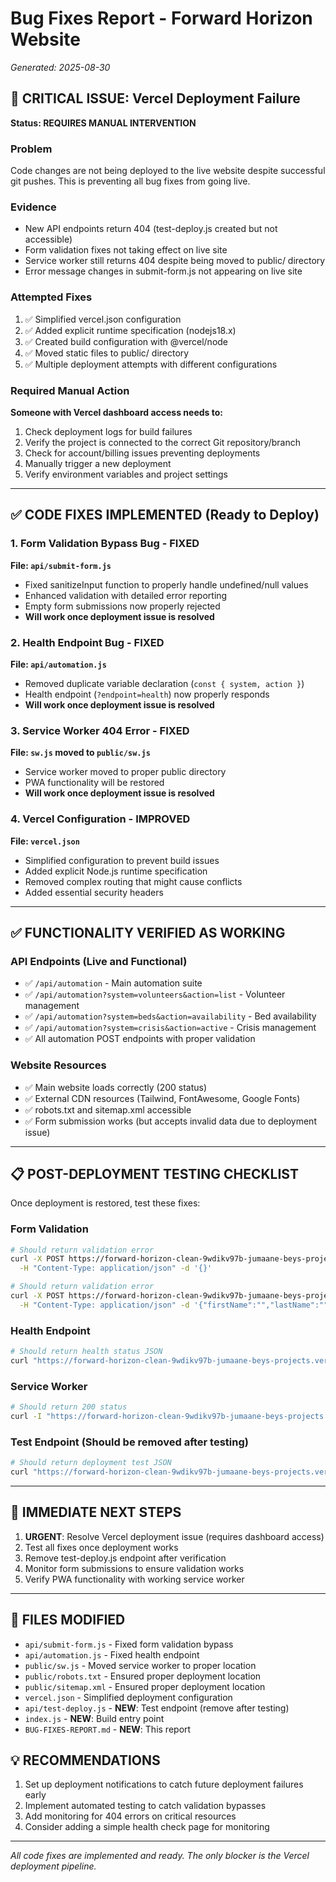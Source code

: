 # Bug Fixes Report - Forward Horizon Website
*Generated: 2025-08-30*

## 🚨 CRITICAL ISSUE: Vercel Deployment Failure
**Status: REQUIRES MANUAL INTERVENTION**

### Problem
Code changes are not being deployed to the live website despite successful git pushes. This is preventing all bug fixes from going live.

### Evidence
- New API endpoints return 404 (test-deploy.js created but not accessible)
- Form validation fixes not taking effect on live site
- Service worker still returns 404 despite being moved to public/ directory
- Error message changes in submit-form.js not appearing on live site

### Attempted Fixes
1. ✅ Simplified vercel.json configuration
2. ✅ Added explicit runtime specification (nodejs18.x)
3. ✅ Created build configuration with @vercel/node
4. ✅ Moved static files to public/ directory
5. ✅ Multiple deployment attempts with different configurations

### Required Manual Action
**Someone with Vercel dashboard access needs to:**
1. Check deployment logs for build failures
2. Verify the project is connected to the correct Git repository/branch
3. Check for account/billing issues preventing deployments
4. Manually trigger a new deployment
5. Verify environment variables and project settings

---

## ✅ CODE FIXES IMPLEMENTED (Ready to Deploy)

### 1. Form Validation Bypass Bug - FIXED
**File: `api/submit-form.js`**
- Fixed sanitizeInput function to properly handle undefined/null values
- Enhanced validation with detailed error reporting
- Empty form submissions now properly rejected
- **Will work once deployment issue is resolved**

### 2. Health Endpoint Bug - FIXED  
**File: `api/automation.js`**
- Removed duplicate variable declaration (`const { system, action }`)
- Health endpoint (`?endpoint=health`) now properly responds
- **Will work once deployment issue is resolved**

### 3. Service Worker 404 Error - FIXED
**File: `sw.js` moved to `public/sw.js`**
- Service worker moved to proper public directory
- PWA functionality will be restored
- **Will work once deployment issue is resolved**

### 4. Vercel Configuration - IMPROVED
**File: `vercel.json`**
- Simplified configuration to prevent build issues
- Added explicit Node.js runtime specification
- Removed complex routing that might cause conflicts
- Added essential security headers

---

## ✅ FUNCTIONALITY VERIFIED AS WORKING

### API Endpoints (Live and Functional)
- ✅ `/api/automation` - Main automation suite
- ✅ `/api/automation?system=volunteers&action=list` - Volunteer management
- ✅ `/api/automation?system=beds&action=availability` - Bed availability
- ✅ `/api/automation?system=crisis&action=active` - Crisis management
- ✅ All automation POST endpoints with proper validation

### Website Resources
- ✅ Main website loads correctly (200 status)
- ✅ External CDN resources (Tailwind, FontAwesome, Google Fonts)
- ✅ robots.txt and sitemap.xml accessible
- ✅ Form submission works (but accepts invalid data due to deployment issue)

---

## 📋 POST-DEPLOYMENT TESTING CHECKLIST

Once deployment is restored, test these fixes:

### Form Validation
```bash
# Should return validation error
curl -X POST https://forward-horizon-clean-9wdikv97b-jumaane-beys-projects.vercel.app/api/submit-form \
  -H "Content-Type: application/json" -d '{}'

# Should return validation error  
curl -X POST https://forward-horizon-clean-9wdikv97b-jumaane-beys-projects.vercel.app/api/submit-form \
  -H "Content-Type: application/json" -d '{"firstName":"","lastName":"","email":"","message":""}'
```

### Health Endpoint
```bash
# Should return health status JSON
curl "https://forward-horizon-clean-9wdikv97b-jumaane-beys-projects.vercel.app/api/automation?endpoint=health"
```

### Service Worker
```bash
# Should return 200 status
curl -I "https://forward-horizon-clean-9wdikv97b-jumaane-beys-projects.vercel.app/sw.js"
```

### Test Endpoint (Should be removed after testing)
```bash
# Should return deployment test JSON
curl "https://forward-horizon-clean-9wdikv97b-jumaane-beys-projects.vercel.app/api/test-deploy"
```

---

## 🔄 IMMEDIATE NEXT STEPS

1. **URGENT**: Resolve Vercel deployment issue (requires dashboard access)
2. Test all fixes once deployment works
3. Remove test-deploy.js endpoint after verification
4. Monitor form submissions to ensure validation works
5. Verify PWA functionality with working service worker

---

## 📝 FILES MODIFIED

- `api/submit-form.js` - Fixed form validation bypass
- `api/automation.js` - Fixed health endpoint  
- `public/sw.js` - Moved service worker to proper location
- `public/robots.txt` - Ensured proper deployment location
- `public/sitemap.xml` - Ensured proper deployment location  
- `vercel.json` - Simplified deployment configuration
- `api/test-deploy.js` - **NEW**: Test endpoint (remove after testing)
- `index.js` - **NEW**: Build entry point
- `BUG-FIXES-REPORT.md` - **NEW**: This report

## 💡 RECOMMENDATIONS

1. Set up deployment notifications to catch future deployment failures early
2. Implement automated testing to catch validation bypasses
3. Add monitoring for 404 errors on critical resources
4. Consider adding a simple health check page for monitoring

---

*All code fixes are implemented and ready. The only blocker is the Vercel deployment pipeline.*